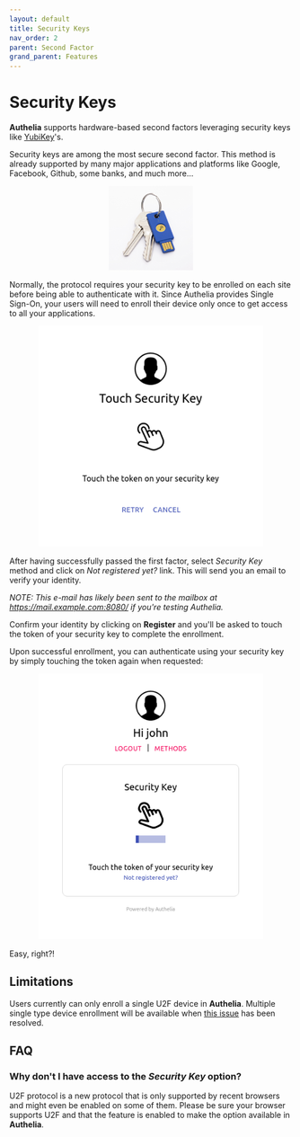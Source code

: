 ```yaml
---
layout: default
title: Security Keys
nav_order: 2
parent: Second Factor
grand_parent: Features
---
```


# Security Keys

**Authelia** supports hardware-based second factors leveraging security keys like
[YubiKey]'s.

Security keys are among the most secure second factor. This method is already
supported by many major applications and platforms like Google, Facebook, Github,
some banks, and much more...

<p align="center">
  <img src="../../images/yubikey.jpg" width="150">
</p>

Normally, the protocol requires your security key to be enrolled on each site before
being able to authenticate with it. Since Authelia provides Single Sign-On, your users
will need to enroll their device only once to get access to all your applications.

<p align="center">
  <img src="../../images/REGISTER-U2F.png" width="400">
</p>

After having successfully passed the first factor, select *Security Key* method and
click on *Not registered yet?* link. This will send you an email to verify your identity.

*NOTE: This e-mail has likely been sent to the mailbox at https://mail.example.com:8080/ if you're testing Authelia.*

Confirm your identity by clicking on **Register** and you'll be asked to
touch the token of your security key to complete the enrollment.

Upon successful enrollment, you can authenticate using your security key
by simply touching the token again when requested:

<p align="center">
  <img src="../../images/2FA-U2F.png" width="400">
</p>

Easy, right?!


## Limitations

Users currently can only enroll a single U2F device in **Authelia**.
Multiple single type device enrollment will be available when [this issue](https://github.com/authelia/authelia/issues/275) has been resolved.


## FAQ

### Why don't I have access to the *Security Key* option?

U2F protocol is a new protocol that is only supported by recent browsers
and might even be enabled on some of them. Please be sure your browser
supports U2F and that the feature is enabled to make the option
available in **Authelia**.

[YubiKey]: https://www.yubico.com/products/yubikey-5-overview/
